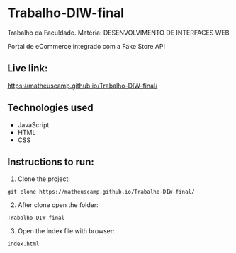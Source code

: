# Trabalho-DIW-final

Trabalho da Faculdade. Matéria: DESENVOLVIMENTO DE INTERFACES WEB

Portal de eCommerce integrado com a Fake Store API

## Live link:

https://matheuscamp.github.io/Trabalho-DIW-final/

## Technologies used

- JavaScript
- HTML
- CSS

## Instructions to run:

1. Clone the project:

```
git clone https://matheuscamp.github.io/Trabalho-DIW-final/
```

2. After clone open the folder:

```
Trabalho-DIW-final
```

3. Open the index file with browser:

```
index.html
```

